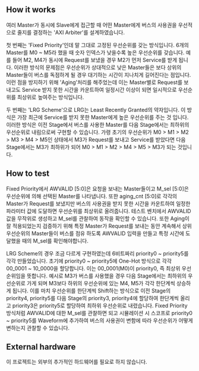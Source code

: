 <!---

This file is used to generate your project datasheet. Please fill in the information below and delete any unused
sections.

You can also include images in this folder and reference them in the markdown. Each image must be less than
512 kb in size, and the combined size of all images must be less than 1 MB.
-->

## How it works

여러 Master가 동시에 Slave에게 접근할 때 어떤 Master에게 버스의 사용권을 우선적으로 줄지를 결정하는 'AXI Arbiter'를 설계하였습니다.

첫 번째는 'Fixed Priority'인데 말 그대로 고정된 우선순위를 갖는 방식입니다. 6개의 Master를 M0 ~ M5라 했을 때 숫자 인덱스가 낮을수록 높은 우선순위를 갖습니다. 예를 들어 M2, M4가 동시에 Request를 보냈을 경우 M2가 먼저 Service를 받게 됩니다. 이러한 방식의 문제점은 우선순위가 상대적으로 낮은 Master들은 보다 상위의 Master들이 버스를 독점하게 될 경우 대기하는 시간이 지나치게 길어진다는 점입니다. 이런 점을 방지하기 위해 'Aging'처리를 해주었는데 이는 Master별로 Request를 보내고도 Service 받지 못한 시간을 카운트하여 일정시간 이상이 되면 일시적으로 우선순위를 최상위로 높여주는 방식입니다.  

두 번째는 'LRG Scheme'으로 LRG는 Least Recently Granted의 약자입니다. 이 방식은 가장 최근에 Service를 받지 못한 Master에게 높은 우선순위를 주는 것 입니다. 이러한 방식은 이전 Stage에서 버스를 사용한 Master를 다음 Stage에서는 최하위의 우선순위로 내림으로써 구현할 수 있습니다. 가령 초기의 우선순위가 M0 > M1 > M2 > M3 > M4 > M5인 상태에서 M3가 Request를 보내고 Service를 받았다면 다음 Stage에서는 M3가 최하위가 되어 M0 > M1 > M2 > M4 > M5 > M3가 되는 것입니다.

## How to test

Fixed Priority에서 AWVALID [5:0]은 요청을 보내는 Master들이고 M_sel [5:0]은 우선순위에 의해 선택된 Master를 나타냅니다. 또한 aging_cnt [5:0]로 각각의 Master가 Request를 보냈지만 버스의 사용권을 받지 못한 시간을 카운트하여 일정한 파라미터 값에 도달하면 우선순위를 최상위로 올려줍니다. 테스트 벤치에서 AWVALID 값을 무작위로 생성하고 M_sel를 관찰하여 동작을 확인할 수 있습니다. 또한 Aging이 잘 적용되었는지 검증하기 위해 특정 Master가 Request를 보내는 동안 계속해서 상위 우선순위의 Master들이 버스를 점유 하도록 AWVALID 입력을 만들고 특정 시간에 도달했을 때의 M_sel를 확인해야합니다.

LRG Scheme의 경우 조금 다르게 구현하였는데 6비트짜리 priority0 ~ priority5를 각각 만들었습니다. 초기에 priority0 ~ priority5에 One-Hot 방식으로 각각 00_0001 ~ 10_0000을 할당합니다. 이는 00_0001(M0)이 priority0, 즉 최상위 우선순위임을 뜻합니다. 예시로 M3가 버스를 사용했을 경우 다음 Stage에서는 최하위의 우선순위로 가게 되며 M3보다 하위의 우선순위에 있는 M4, M5가 각각 한단계씩 상승하게 됩니다. 이를 마치 우선순위를 한단계씩 Shift하는 방식으로 이전 Stage의 priority4, priority5를 다음 Stage의 priority3, priority4에 할당하여 한단계씩 올리고 priority3은 priority5로 할당하여 최하위 우선순위로 내렸습니다. Fixed Priority 방식처럼 AWVALID에 대한 M_sel를 관찰하면 되고 시뮬레이션 시 스코프로 priority0 ~ priority5를 Waveform에 추가하여 버스의 사용권이 변함에 따라 우선순위가 어떻게 변하는지 관찰할 수 있습니다. 


## External hardware

이 프로젝트는 외부의 추가적인 하드웨어를 필요로 하지 않습니다.
